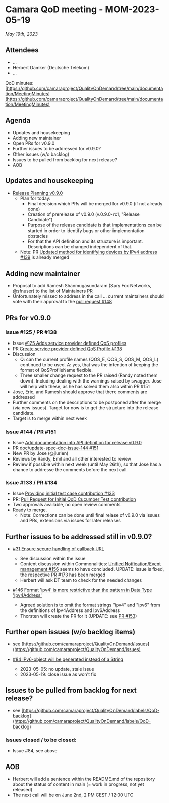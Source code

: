 # Camara QoD meeting - MOM-2023-05-19

*May 19th, 2023*

## Attendees

* ...
* Herbert Damker (Deutsche Telekom)
* ...

QoD minutes: [https://github.com/camaraproject/QualityOnDemand/tree/main/documentation/MeetingMinutes](https://github.com/camaraproject/QualityOnDemand/tree/main/documentation/MeetingMinutes)

## Agenda

* Updates and housekeeping
* Adding new maintainer
* Open PRs for v0.9.0
* Further issues to be addressed for v0.9.0?
* Other issues (w/o backlog)
* Issues to be pulled from backlog for next release?
* AOB

## Updates and housekeeping
  * [Release Planning v0.9.0](https://github.com/camaraproject/QualityOnDemand/issues/136)
    * Plan for today:
      * Final decision which PRs will be merged for v0.9.0 (if not already done)
      * Creation of prerelease of v0.9.0 (v.0.9.0-rc1, "Release Candidate")
      * Purpose of the release candidate is that implementations can be started in order to identify bugs or other implementation obstacles
      * For that the API definition and its structure is important. Descriptions can be changed independent of that. 
    * Note: PR [Updated method for identifying devices by IPv4 address #139](https://github.com/camaraproject/QualityOnDemand/pull/139) is already merged


## Adding new maintainer

* Proposal to add Ramesh Shanmugasundaram (Spry Fox Networks, @sfnuser) to the list of Maintainers [PR](https://github.com/camaraproject/QualityOnDemand/pull/148) 
* Unfortunately missed to address in the call ... current maintainers should vote with their approval to the [pull request #148](https://github.com/camaraproject/QualityOnDemand/pull/148)

## PRs for v0.9.0

### Issue #125 / PR #138 
* Issue [#125 Adds service provider defined QoS profiles](https://github.com/camaraproject/QualityOnDemand/issues/125)
* PR [Create service provider defined QoS Profile #138](https://github.com/camaraproject/QualityOnDemand/pull/138)
* Discussion 
  * Q: can the current profile names (QOS_E, QOS_S, QOS_M, QOS_L) continued to be used. A: yes, that was the intention of keeping the format of QoSProfileName flexible.
  * Three smaller change request to the PR raised (Randy noted them down). Including dealing with the warnings raised by swagger. Jose will help with these, as he has solved them also within PR #151
* Jose, Eric, and Ramesh should approve that there comments are addressed
* Further comments on the descriptions to be postponed after the merge (via new issues). Target for now is to get the structure into the release candidate.
* Target is to merge within next week

### Issue #144 / PR #151
* Issue [Add documentation into API definition for release v0.9.0](https://github.com/camaraproject/QualityOnDemand/issues/144)
* PR [doc/update-spec-doc-issue-144 #151](https://github.com/camaraproject/QualityOnDemand/pull/151)
* New PR by Jose (@jlurien)
* Reviews by Randy, Emil and all other interested to review
* Review if possible within next week (until May 26th), so that Jose has a chance to addresse the comments before the next call.

### Issue #133 / PR #134
* Issue [Providing initial test case contribution #133](https://github.com/camaraproject/QualityOnDemand/issues/133)
* PR: [Pull Request for Initial QoD Cucumber Test contribution](https://github.com/camaraproject/QualityOnDemand/pull/134)
* Two approvals available, no open review comments
* Ready to merge.
  * Note: Corrections can be done until final relase of v0.9.0 via issues and PRs, extensions via issues for later releases


## Further issues to be addressed still in v0.9.0?

* [#31 Ensure secure handling of callback URL](https://github.com/camaraproject/QualityOnDemand/pull/31)
    * See discussion within the issue
    * Content discussion within Commonalities: [Unified Notfication/Event management #156](https://github.com/camaraproject/WorkingGroups/issues/156) seems to have concluded. UPDATE: issue is fixed, the respective [PR #173](https://github.com/camaraproject/WorkingGroups/pull/173) has been merged
    * Herbert will ask DT team to check for the needed changes

* [#146 Format 'ipv4' is more restrictive than the pattern in Data Type 'Ipv4Address'](https://github.com/camaraproject/QualityOnDemand/issues/146)
  * Agreed solution is to omit the format strings "ipv4" and "ipv6" from the definitions of Ipv4Address and Ipv6Address
  * Thorsten will create the PR for it (UPDATE: see [PR #153](https://github.com/camaraproject/QualityOnDemand/pull/153))


## Further open issues (w/o backlog items)

* see [https://github.com/camaraproject/QualityOnDemand/issues](https://github.com/camaraproject/QualityOnDemand/issues)

* [#84 IPv6-object will be generated instead of a String](https://github.com/camaraproject/QualityOnDemand/pull/84)
    * 2023-05-05: no update, stale issue
    * 2023-05-19: close issue as won't fix


## Issues to be pulled from backlog for next release?

* see [https://github.com/camaraproject/QualityOnDemand/labels/QoD-backlog](https://github.com/camaraproject/QualityOnDemand/labels/QoD-backlog)

### Issues closed / to be closed:

* Issue #84, see above

## AOB

* Herbert will add a sentence within the README.md of the repository about the status of content in main (= work in progress, not yet released)
* The next call will be on June 2nd, 2 PM CEST / 12:00 UTC

